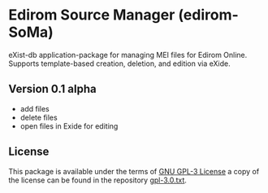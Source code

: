 Edirom Source Manager (edirom-SoMa)
======

eXist-db application-package for managing MEI files for Edirom Online. Supports template-based creation, deletion, and edition via eXide.

Version 0.1 alpha
-----------------

* add files
* delete files
* open files in Exide for editing

License
-------

This package is available under the terms of [GNU GPL-3 License](https://www.gnu.org/licenses/gpl.html) a copy of the license can be found in the repository [gpl-3.0.txt](gpl-3.0.txt).
